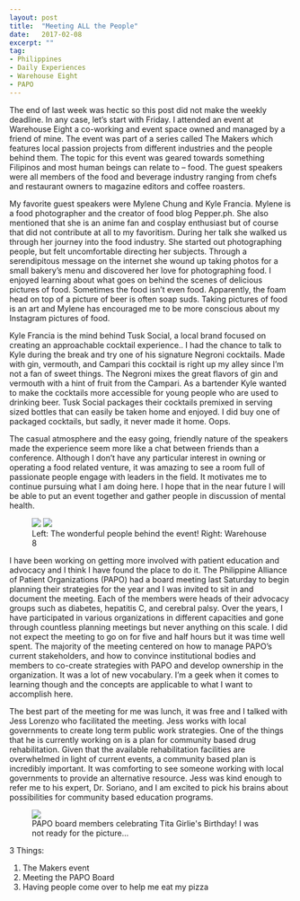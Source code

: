 ```yaml
---
layout: post
title:  "Meeting ALL the People"
date:   2017-02-08
excerpt: ""
tag:
- Philippines
- Daily Experiences
- Warehouse Eight
- PAPO
---
```


The end of last week was hectic so this post did not make the weekly deadline. In any case, let’s start with Friday. I attended an event at Warehouse Eight a co-working and event space owned and managed by a friend of mine. The event was part of a series called The Makers which features local passion projects from different industries and the people behind them. The topic for this event was geared towards something Filipinos and most human beings can relate to – food. The guest speakers were all members of the food and beverage industry ranging from chefs and restaurant owners to magazine editors and coffee roasters.

My favorite guest speakers were Mylene Chung and Kyle Francia. Mylene is a food photographer and the creator of food blog Pepper.ph. She also mentioned that she is an anime fan and cosplay enthusiast but of course that did not contribute at all to my favoritism. During her talk she walked us through her journey into the food industry. She started out photographing people, but felt uncomfortable directing her subjects. Through a serendipitous message on the internet she wound up taking photos for a small bakery’s menu and discovered her love for photographing food. I enjoyed learning about what goes on behind the scenes of delicious pictures of food. Sometimes the food isn’t even food. Apparently, the foam head on top of a picture of beer is often soap suds. Taking pictures of food is an art and Mylene has encouraged me to be more conscious about my Instagram pictures of food.

Kyle Francia is the mind behind Tusk Social, a local brand focused on creating an approachable cocktail experience.. I had the chance to talk to Kyle during the break and try one of his signature Negroni cocktails. Made with gin, vermouth, and Campari this cocktail is right up my alley since I’m not a fan of sweet things. The Negroni mixes the great flavors of gin and vermouth with a hint of fruit from the Campari. As a bartender Kyle wanted to make the cocktails more accessible for young people who are used to drinking beer. Tusk Social packages their cocktails premixed in serving sized bottles that can easily be taken home and enjoyed. I did buy one of packaged cocktails, but sadly, it never made it home. Oops.

The casual atmosphere and the easy going, friendly nature of the speakers made the experience seem more like a chat between friends than a conference.  Although I don’t have any particular interest in owning or operating a food related venture, it was amazing to see a room full of passionate people engage with leaders in the field. It motivates me to continue pursuing what I am doing here.  I hope that in the near future I will be able to put an event together and gather people in discussion of mental health.


<figure class="half">
    <a href="/Blog/assets/img/WH8Makers.jpg"><img src="/Blog/assets/img/WH8Makers.jpg"></a>
    <a href="/Blog/assets/img/WH8Venue.jpg"><img src="/Blog/assets/img/WH8Venue.jpg"></a>
    <figcaption>Left: The wonderful people behind the event! Right: Warehouse 8</figcaption>
</figure>

I have been working on getting more involved with patient education and advocacy and I think I have found the place to do it. The Philippine Alliance of Patient Organizations (PAPO) had a board meeting last Saturday to begin planning their strategies for the year and I was invited to sit in and document the meeting. Each of the members were heads of their advocacy groups such as diabetes, hepatitis C, and cerebral palsy. Over the years, I have participated in various organizations in different capacities and gone through countless planning meetings but never anything on this scale. I did not expect the meeting to go on for five and half hours but it was time well spent. The majority of the meeting centered on how to manage PAPO’s current stakeholders, and how to convince institutional bodies and members to co-create strategies with PAPO and develop ownership in the organization. It was a lot of new vocabulary. I’m a geek when it comes to learning though and the concepts are applicable to what I want to accomplish here.

The best part of the meeting for me was lunch, it was free and I talked with Jess Lorenzo who facilitated the meeting. Jess works with local governments to create long term public work strategies. One of the things that he is currently working on is a plan for community based drug rehabilitation.  Given that the available rehabilitation facilities are overwhelmed in light of current events, a community based plan is incredibly important. It was comforting to see someone working with local governments to provide an alternative resource. Jess was kind enough to refer me to his expert, Dr. Soriano, and I am excited to pick his brains about possibilities for community based education programs.


<figure>
    <a href="/Blog/assets/img/PAPOmeeting.jpg"><img src="/Blog/assets/img/PAPOmeeting.jpg"></a>
    <figcaption>PAPO board members celebrating Tita Girlie's Birthday! I was not ready for the picture...</figcaption>
</figure>

3 Things:

1. The Makers event
2. Meeting the PAPO Board
3. Having people come over to help me eat my pizza
